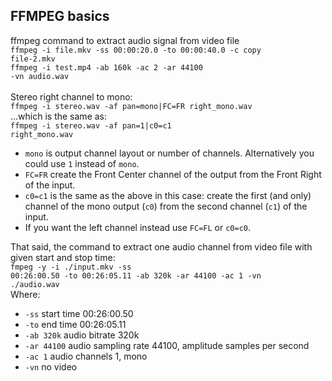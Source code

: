 ## FFMPEG basics
ffmpeg command to extract audio signal from video file</br>
<code>ffmpeg -i file.mkv -ss 00:00:20.0 -to 00:00:40.0 -c copy file-2.mkv</code></br>
<code>ffmpeg -i test.mp4 -ab 160k -ac 2 -ar 44100 -vn audio.wav</code></br>
</br>
Stereo right channel to mono:</br>
<code>ffmpeg -i stereo.wav -af pan=mono|FC=FR right_mono.wav</code></br>
...which is the same as:</br>
<code>ffmpeg -i stereo.wav -af pan=1|c0=c1 right_mono.wav</code></br>
 - <code>mono</code> is output channel layout or number of channels. Alternatively you could use <code>1</code> instead of <code>mono</code>.</br>
 - <code>FC=FR</code> create the Front Center channel of the output from the Front Right of the input.</br>
 - <code>c0=c1</code> is the same as the above in this case: create the first (and only) channel of the mono output (<code>c0</code>) from the second channel (<code>c1</code>) of the input.</br>
 - If you want the left channel instead use <code>FC=FL</code> or <code>c0=c0</code>.

That said, the command to extract one audio channel from video file with given start and stop time:</br>
    <code>fmpeg -y -i ./input.mkv -ss 00:26:00.50 -to 00:26:05.11 -ab 320k -ar 44100 -ac 1 -vn ./audio.wav</code></br>
Where:
 - <code>-ss</code> start time 00:26:00.50 </br>
 - <code>-to</code> end time 00:26:05.11 </br>
 - <code>-ab 320k</code> audio bitrate 320k</br>
 - <code>-ar 44100</code> audio sampling rate 44100, amplitude samples per second</br>
 - <code>-ac 1</code> audio channels 1, mono</br>
 - <code>-vn</code> no video</br>
 </br>
<code></code></br>
</br>
